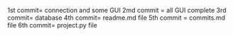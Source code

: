 
1st commit= connection and some GUI
2md commit = all GUI complete 
3rd commit= database
4th commit= readme.md file
5th commit = commits.md file
6th commit= project.py file
